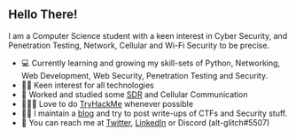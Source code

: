 ## Hello There!

I am a Computer Science student with a keen interest in Cyber Security, and Penetration Testing, Network, Cellular and Wi-Fi Security to be precise. 

- 💻 Currently learning and growing my skill-sets of Python, Networking, Web Development, Web Security, Penetration Testing and Security.
- 🙋🏽 Keen interest for all technologies
- 📶 Worked and studied some [SDR](https://github.com/alt-glitch/SDR-101) and Cellular Communication
- 👨🏾‍💻 Love to do [TryHackMe](https://tryhackme.com/p/glitch) whenever possible
- ✍🏽 I maintain a [blog](https://sidb.in) and try to post write-ups of CTFs and Security stuff.
- 📱 You can reach me at [Twitter](https://twitter.com/siddharthdotexe), [LinkedIn](https://www.linkedin.com/in/siddharth-balyan/) or Discord (alt-glitch#5507)


